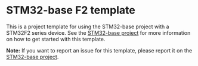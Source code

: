 # STM32-base F2 template

This is a project template for using the STM32-base project with a STM32F2 series device. See the [STM32-base project](https://github.com/STM32-base/STM32-base) for more information on how to get started with this template.

**Note:** If you want to report an issue for this template, please report it on the [STM32-base project](https://github.com/STM32-base/STM32-base).

